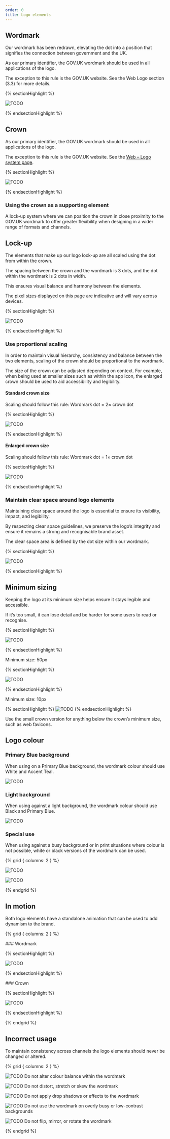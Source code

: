```yaml
---
order: 0
title: Logo elements
---
```


## Wordmark

Our wordmark has been redrawn, elevating the dot into a position that signifies the connection between government and the UK.

As our primary identifier, the GOV.UK wordmark should be used in all applications of the logo.

The exception to this rule is the GOV.UK website. See the Web Logo section (3.3) for more details.

{% sectionHighlight %}

![TODO](./wordmark.svg)

{% endsectionHighlight %}

## Crown

As our primary identifier, the GOV.UK wordmark should be used in all applications of the logo.

The exception to this rule is the GOV.UK website. See the [Web – Logo system page](/logo-system/web/).

{% sectionHighlight %}

![TODO][def]

{% endsectionHighlight %}

### Using the crown as a supporting element

A lock-up system where we can position the crown in close proximity to the GOV.UK wordmark to offer greater flexibility when designing in a wider range of formats and channels.

## Lock-up

The elements that make up our logo lock-up are all scaled using the dot from within the crown.

The spacing between the crown and the wordmark is 3 dots, and the dot within the wordmark is 2 dots in width.

This ensures visual balance and harmony between the elements.

The pixel sizes displayed on this page are indicative and will vary across devices.

{% sectionHighlight %}

![TODO](./lockup-detail.svg)

{% endsectionHighlight %}

### Use proportional scaling

In order to maintain visual hierarchy, consistency and balance between the two elements, scaling of the crown should be proportional to the wordmark.

The size of the crown can be adjusted depending on context. For example, when being used at smaller sizes such as within the app icon, the enlarged crown should be used to aid accessibility and legibility.

#### Standard crown size

Scaling should follow this rule:
Wordmark dot = 2× crown dot

{% sectionHighlight %}

![TODO](./propotional-scaling-desktop.svg)

{% endsectionHighlight %}

#### Enlarged crown size

Scaling should follow this rule:
Wordmark dot = 1× crown dot

{% sectionHighlight %}

![TODO](./propotional-scaling-mobile.svg)

{% endsectionHighlight %}

### Maintain clear space around logo elements

Maintaining clear space around the logo is essential to ensure its visibility, impact, and legibility.

By respecting clear space guidelines, we preserve the logo’s integrity and ensure it remains a strong and recognisable brand asset.

The clear space area is defined by the dot size within our wordmark.

{% sectionHighlight %}

![TODO](./space-around-wordmark.svg)

{% endsectionHighlight %}

## Minimum sizing

Keeping the logo at its minimum size helps ensure it stays legible and accessible.

If it’s too small, it can lose detail and be harder for some users to read or recognise.

<!-- TODO: suggest adding the arrow to the image -->

{% sectionHighlight %}

![TODO](./wordmark.svg)

{% endsectionHighlight %}

Minimum size:
50px

{% sectionHighlight %}

![TODO][def]

{% endsectionHighlight %}

Minimum size:
10px

{% sectionHighlight %}
![TODO](./crown-favicon.svg)
{% endsectionHighlight %}

Use the small crown version for anything below the crown’s minimum size, such as web favicons.

## Logo colour

### Primary Blue background

When using on a Primary Blue background, the wordmark colour should use White and Accent Teal.

![TODO](./logo-primary.svg)

### Light background

When using against a light background, the wordmark colour should use Black and Primary Blue.

![TODO](./logo-light.svg)

### Special use

When using against a busy background or in print situations where colour is not possible, white or black versions of the wordmark can be used.

{% grid { columns: 2 } %}

<div>

![TODO](./logo-special-dark.svg)

</div>
<div>

![TODO](./logo-special-light.svg)

</div>
{% endgrid %}

## In motion

Both logo elements have a standalone animation that can be used to add dynamism to the brand.

{% grid { columns: 2 } %}

<div>
### Wordmark

{% sectionHighlight %}

![TODO](./wordmark-motion.gif)

{% endsectionHighlight %}

</div>

<div>
### Crown

{% sectionHighlight %}

![TODO](./crown-motion.gif)

{% endsectionHighlight %}

</div>

{% endgrid %}

## Incorrect usage

To maintain consistency across channels the logo elements should never be changed or altered.

{% grid { columns: 2 } %}

<div>

![TODO](./incorrect-altered-colours.png)
Do not alter colour balance within the wordmark

</div>

<div>

![TODO](./incorrect-squashed.png)
Do not distort, stretch or skew the wordmark

</div>

<div>

![TODO](./incorrect-effects.png)
Do not apply drop shadows or effects to the wordmark

</div>

<div>

![TODO](./incorrect-busy.png)
Do not use the wordmark on overly busy or low-contrast backgrounds

</div>

<div>

![TODO](./incorrect-mirrored.png)
Do not flip, mirror, or rotate the wordmark

</div>
</div>

{% endgrid %}

[def]: ./crown.svg
